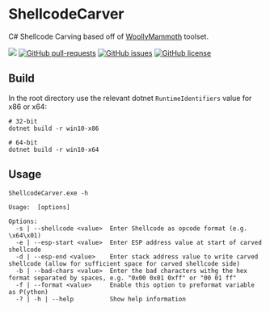 # ShellcodeCarver
C# Shellcode Carving based off of [WoollyMammoth](https://github.com/ins1gn1a/WoollyMammoth) toolset.

![](https://img.shields.io/maintenance/yes/2021.svg)
[![GitHub pull-requests](https://img.shields.io/github/issues-pr/ins1gn1a/ShellcodeCarver.svg)](https://GitHub.com/ins1gn1a/ShellcodeCarver/pulls/)
[![GitHub issues](https://img.shields.io/github/issues/ins1gn1a/ShellcodeCarver)](https://github.com/ins1gn1a/ShellcodeCarver/issues)
[![GitHub license](https://img.shields.io/github/license/ins1gn1a/ShellcodeCarver.svg)](https://github.com/ins1gn1a/ShellcodeCarver/blob/master/LICENSE)

## Build
In the root directory use the relevant dotnet `RuntimeIdentifiers` value for x86 or x64:
```
# 32-bit
dotnet build -r win10-x86

# 64-bit
dotnet build -r win10-x64
```


## Usage

```
ShellcodeCarver.exe -h

Usage:  [options]

Options:
  -s | --shellcode <value>  Enter Shellcode as opcode format (e.g. \x64\x01)
  -e | --esp-start <value>  Enter ESP address value at start of carved shellcode
  -d | --esp-end <value>    Enter stack address value to write carved shellcode (allow for sufficient space for carved shellcode side)
  -b | --bad-chars <value>  Enter the bad characters withg the hex format separated by spaces, e.g. "0x00 0x01 0xff" or "00 01 ff"
  -f | --format <value>     Enable this option to preformat variable as P(ython)
  -? | -h | --help          Show help information
  ```
